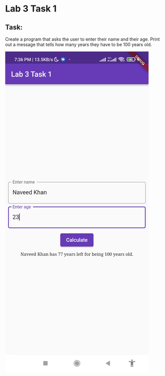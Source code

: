 # Lab 3 Task 1

## Task:
Create a program that asks the user to enter their name and their age. 
Print out a message that tells how many years they have to be 100 years old.

![img.png](img.png)